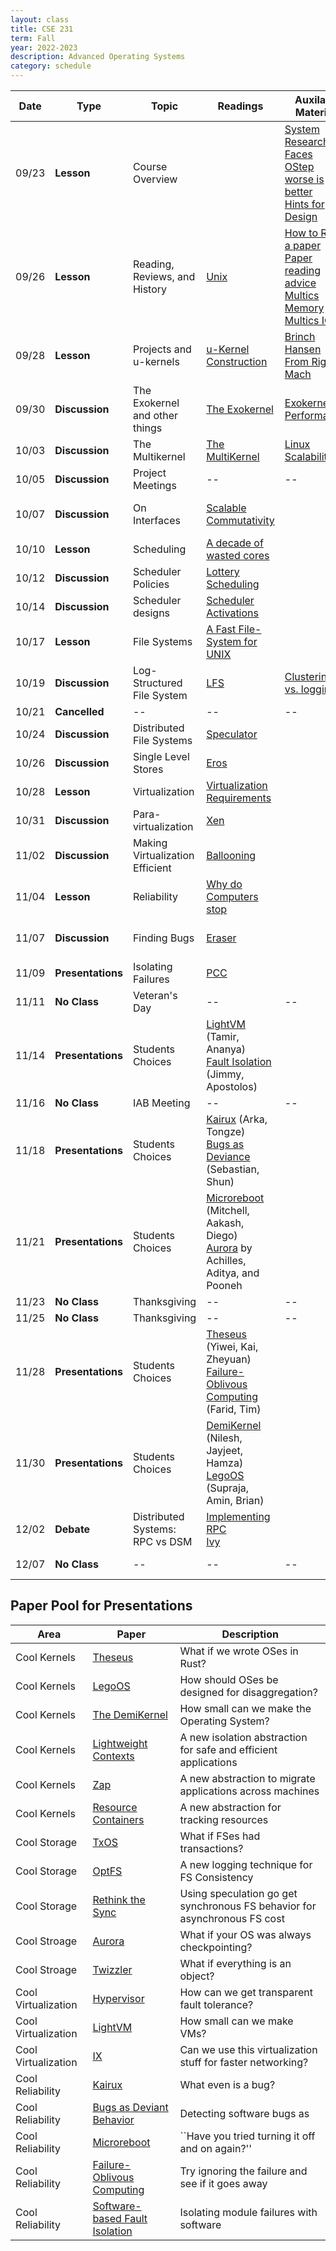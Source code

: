 ```yaml
---
layout: class
title: CSE 231
term: Fall
year: 2022-2023
description: Advanced Operating Systems
category: schedule
---
```


|    Date   | Type | Topic | Readings | Auxilary Material |   Due  |
|-----------|------|-------|----------|----------|--------|
| 09/23 | **Lesson**         | Course Overview                          |                                                                                   | [System Research Faces](https://www.usenix.org/legacy/event/hotos05/final_papers_backup/red_team/red_html/paper.html#foot32)<br />[OStep](http://www.ostep.org)<br />[worse is better](https://www.dreamsongs.com/WorseIsBetter.html)<br />[Hints for Design](https://www.microsoft.com/en-us/research/wp-content/uploads/2016/02/acrobat-17.pdf)| |
| 09/26 | **Lesson**         | Reading, Reviews, and History            | [Unix](/assets/pdf/unix.pdf)                                                      | [How to Read a paper](https://www.albany.edu/spatial/WebsiteFiles/ResearchAdvices/how-to-read-a-paper.pdf) <br /> [Paper reading advice](http://www.cs.kent.edu/~jmaletic/howtoread.html) <br />  [Multics Memory](https://dl.acm.org/doi/10.1145/800001.811668)<br />[Multics IO](https://dl.acm.org/doi/10.1145/800212.806497) | [About You]()|
| 09/28 | **Lesson**         | Projects and u-kernels                   | [u-Kernel Construction](https://dl.acm.org/doi/10.1145/224056.224075) | [Brinch Hansen](https://dl.acm.org/doi/10.1145/362258.362278)<br />[From Rig to Mach](https://dl.acm.org/doi/10.5555/324493.325071) | Review |
| 09/30 | **Discussion**     | The Exokernel and other things           | [The Exokernel](https://dl.acm.org/doi/10.1145/224056.224076)                     |[Exokernel Performance](https://dl.acm.org/doi/10.1145/268998.266644) | Review |
| 10/03 | **Discussion**     | The Multikernel                          | [The MultiKernel](https://dl.acm.org/doi/10.1145/1629575.1629579) | [Linux Scalability]() | Review |
| 10/05 | **Discussion**     | Project Meetings                         | -- | -- | -- |
| 10/07 | **Discussion**     | On Interfaces                            | [Scalable Commutativity](https://dl.acm.org/doi/10.1145/2517349.2522712) | | Review<br />Project Proposal |
| 10/10 | **Lesson**         | Scheduling                               | [A decade of wasted cores](https://people.ece.ubc.ca/sasha/papers/eurosys16-final29.pdf)| | Review |
| 10/12 | **Discussion**     | Scheduler Policies                       | [Lottery Scheduling](https://www.usenix.org/conference/osdi-94/lottery-scheduling-flexible-proportional-share-resource-management) | | Review |
| 10/14 | **Discussion**     | Scheduler designs                        | [Scheduler Activations](https://dl.acm.org/doi/10.1145/121132.121151)                | | Review |
| 10/17 | **Lesson**         | File Systems                             | [A Fast File-System for UNIX](https://dl.acm.org/doi/10.1145/989.990) | | Review<br />Reflection|
| 10/19 | **Discussion**     | Log-Structured File System               | [LFS](https://dl.acm.org/doi/10.1145/121132.121137) | [Clustering vs. logging](https://www.usenix.org/legacy/publications/library/proceedings/neworl/full_papers/seltzer.pdf) | Review |
| 10/21 | **Cancelled**      | --                                       | -- | -- | -- |
| 10/24 | **Discussion**     | Distributed File Systems                 | [Speculator](https://dl.acm.org/doi/10.1145/1095810.1095829) |  | Review |
| 10/26 | **Discussion**     | Single Level Stores                      | [Eros](https://www.usenix.org/conference/2002-usenix-annual-technical-conference/design-evolution-eros-single-level-store) | | Review |
| 10/28 | **Lesson**         | Virtualization                           | [Virtualization Requirements](https://dl.acm.org/doi/10.1145/361011.361073) | | Review|
| 10/31 | **Discussion**     | Para-virtualization                      | [Xen](https://dl.acm.org/doi/10.1145/945445.945462)   | | Review |
| 11/02 | **Discussion**     | Making Virtualization Efficient          | [Ballooning](https://dl.acm.org/doi/10.1145/844128.844146)    | | Review |
| 11/04 | **Lesson**         | Reliability                              | [Why do Computers stop](https://www.hpl.hp.com/techreports/tandem/TR-85.7.pdf) | | Review |
| 11/07 | **Discussion**     | Finding Bugs                             | [Eraser](https://dl.acm.org/doi/10.1145/265924.265927) | | Review<br />Mid Report |
| 11/09 | **Presentations**  | Isolating Failures                       | [PCC](https://personal.utdallas.edu/~hamlen/Papers/necula96safe.pdf) | | Review |
| 11/11 | **No Class**       | Veteran's Day                            | -- | -- | -- |
| 11/14 | **Presentations**  | Students Choices | [LightVM](https://dl.acm.org/doi/pdf/10.1145/3132747.3132763) (Tamir, Ananya) <br />  [Fault Isolation](https://dl.acm.org/doi/pdf/10.1145/168619.168635) (Jimmy, Apostolos)   | | Review<br /> Reflection |
| 11/16 | **No Class**       | IAB Meeting                              | -- | -- | -- |
| 11/18 | **Presentations**  | Students Choices | [Kairux](https://dl.acm.org/doi/10.1145/3341301.3359650) (Arka, Tongze)<br /> [Bugs as Deviance](https://dl.acm.org/doi/10.1145/502034.502041) (Sebastian, Shun) | | Review |
| 11/21 | **Presentations**  | Students Choices | [Microreboot](https://www.usenix.org/legacy/event/osdi04/tech/full_papers/candea/candea.pdf) (Mitchell, Aakash, Diego) <br /> [Aurora](https://dl.acm.org/doi/10.1145/3477132.3483563) by Achilles, Aditya, and Pooneh   | | Review<br /> Reflection |
| 11/23 | **No Class**       | Thanksgiving                             | -- | -- | -- |
| 11/25 | **No Class**       | Thanksgiving                             | -- | -- | -- |
| 11/28 | **Presentations**  | Students Choices | [Theseus](https://www.usenix.org/system/files/osdi20-boos.pdf) (Yiwei, Kai, Zheyuan) <br /> [Failure-Oblivous Computing](https://www.usenix.org/legacy/event/osdi04/tech/full_papers/rinard/rinard.pdf) (Farid, Tim)  | | Review |
| 11/30 | **Presentations**  | Students Choices | [DemiKernel](https://dl.acm.org/doi/10.1145/3477132.3483569) (Nilesh, Jayjeet, Hamza) <br /> [LegoOS](https://www.usenix.org/system/files/osdi18-shan.pdf) (Supraja, Amin, Brian) | | Review |
| 12/02 | **Debate**         | Distributed Systems:<br />RPC vs DSM          | [Implementing RPC]()<br />[Ivy]() | | Review |
| 12/07 | **No Class**       | --                                       | -- | -- | Final Report |




## Paper Pool for Presentations

| Area | Paper | Description |
| ---- | ----- | ------------|
| Cool Kernels        | [Theseus](https://www.usenix.org/system/files/osdi20-boos.pdf) | What if we wrote OSes in Rust? |
| Cool Kernels        | [LegoOS](https://www.usenix.org/system/files/osdi18-shan.pdf) | How should OSes be designed for disaggregation? |
| Cool Kernels        | [The DemiKernel](https://dl.acm.org/doi/10.1145/3477132.3483569) | How small can we make the Operating System? |
| Cool Kernels        | [Lightweight Contexts](https://www.usenix.org/system/files/conference/osdi16/osdi16-litton.pdf) | A new isolation abstraction for safe and efficient applications |
| Cool Kernels        | [Zap](https://www.cs.cmu.edu/~sosman/publications/osdi2002/osdi2002_zap.pdf) | A new abstraction to migrate applications across machines |
| Cool Kernels        | [Resource Containers](https://www.usenix.org/legacy/publications/library/proceedings/osdi99/full_papers/banga/banga.pdf) | A new abstraction for tracking resources |
| Cool Storage        | [TxOS](https://dl.acm.org/doi/10.1145/1629575.1629591)   | What if FSes had transactions? |
| Cool Storage        | [OptFS](https://dl.acm.org/doi/10.1145/2517349.2522726)  | A new logging technique for FS Consistency |
| Cool Storage        | [Rethink the Sync](https://www.usenix.org/legacy/event/osdi06/tech/nightingale/nightingale.pdf) | Using speculation go get synchronous FS behavior for asynchronous FS cost |
| Cool Stroage        | [Aurora](https://dl.acm.org/doi/10.1145/3477132.3483563) | What if your OS was always checkpointing? |
| Cool Stroage        | [Twizzler](https://www.usenix.org/system/files/atc20-bittman.pdf) | What if everything is an object? |
| Cool Virtualization | [Hypervisor](https://www.cs.cornell.edu/fbs/publications/vft.sosp.pdf) | How can we get transparent fault tolerance? |
| Cool Virtualization | [LightVM](https://dl.acm.org/doi/pdf/10.1145/3132747.3132763) | How small can we make VMs? |
| Cool Virtualization | [IX](https://www.usenix.org/system/files/conference/osdi14/osdi14-paper-belay.pdf)  | Can we use this virtualization stuff for faster networking? |
| Cool Reliability    | [Kairux](https://dl.acm.org/doi/10.1145/3341301.3359650) | What even is a bug? |
| Cool Reliability    | [Bugs as Deviant Behavior](https://dl.acm.org/doi/10.1145/502034.502041)| Detecting software bugs as
| Cool Reliability    | [Microreboot](https://www.usenix.org/legacy/event/osdi04/tech/full_papers/candea/candea.pdf) | ``Have you tried turning it off and on again?'' |
| Cool Reliability    | [Failure-Oblivous Computing](https://www.usenix.org/legacy/event/osdi04/tech/full_papers/rinard/rinard.pdf) | Try ignoring the failure and see if it goes away |
| Cool Reliability    | [Software-based Fault Isolation](https://dl.acm.org/doi/pdf/10.1145/168619.168635) | Isolating module failures with software |

